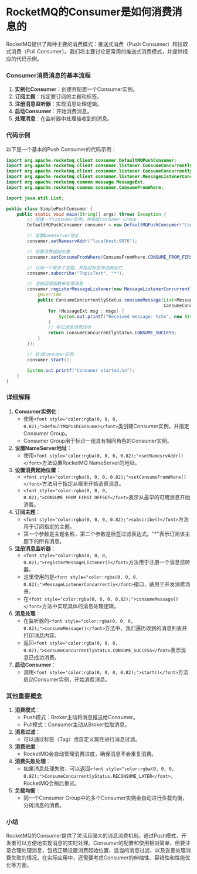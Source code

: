 # RocketMQ的Consumer是如何消费消息的

<font style="color:rgba(0, 0, 0, 0.82);">RocketMQ提供了两种主要的消费模式：推送式消费（Push Consumer）和拉取式消费（Pull Consumer）。我们将主要讨论更常用的推送式消费模式，并提供相应的代码示例。</font>

### <font style="color:rgba(0, 0, 0, 0.82);">Consumer消费消息的基本流程</font>
1. **<font style="color:rgba(0, 0, 0, 0.82);">实例化Consumer</font>**<font style="color:rgba(0, 0, 0, 0.82);">：创建并配置一个Consumer实例。</font>
2. **<font style="color:rgba(0, 0, 0, 0.82);">订阅主题</font>**<font style="color:rgba(0, 0, 0, 0.82);">：指定要订阅的主题和标签。</font>
3. **<font style="color:rgba(0, 0, 0, 0.82);">注册消息监听器</font>**<font style="color:rgba(0, 0, 0, 0.82);">：实现消息处理逻辑。</font>
4. **<font style="color:rgba(0, 0, 0, 0.82);">启动Consumer</font>**<font style="color:rgba(0, 0, 0, 0.82);">：开始消费消息。</font>
5. **<font style="color:rgba(0, 0, 0, 0.82);">处理消息</font>**<font style="color:rgba(0, 0, 0, 0.82);">：在监听器中处理接收到的消息。</font>

### <font style="color:rgba(0, 0, 0, 0.82);">代码示例</font>
<font style="color:rgba(0, 0, 0, 0.82);">以下是一个基本的Push Consumer的代码示例：</font>

```java
import org.apache.rocketmq.client.consumer.DefaultMQPushConsumer;  
import org.apache.rocketmq.client.consumer.listener.ConsumeConcurrentlyContext;  
import org.apache.rocketmq.client.consumer.listener.ConsumeConcurrentlyStatus;  
import org.apache.rocketmq.client.consumer.listener.MessageListenerConcurrently;  
import org.apache.rocketmq.common.message.MessageExt;  
import org.apache.rocketmq.common.consumer.ConsumeFromWhere;  

import java.util.List;  

public class SimplePushConsumer {  
    public static void main(String[] args) throws Exception {  
        // 创建一个Consumer实例，并指定Consumer Group  
        DefaultMQPushConsumer consumer = new DefaultMQPushConsumer("ConsumerGroupName");  

        // 设置NameServer地址  
        consumer.setNamesrvAddr("localhost:9876");  

        // 设置消费起始位置  
        consumer.setConsumeFromWhere(ConsumeFromWhere.CONSUME_FROM_FIRST_OFFSET);  

        // 订阅一个或多个主题，并指定标签筛选表达式  
        consumer.subscribe("TopicTest", "*");  

        // 注册回调函数来处理消息  
        consumer.registerMessageListener(new MessageListenerConcurrently() {  
            @Override  
            public ConsumeConcurrentlyStatus consumeMessage(List<MessageExt> msgs,  
                                                            ConsumeConcurrentlyContext context) {  
                for (MessageExt msg : msgs) {  
                    System.out.printf("Received message: %s%n", new String(msg.getBody()));  
                }  
                // 标记消息消费成功  
                return ConsumeConcurrentlyStatus.CONSUME_SUCCESS;  
            }  
        });  

        // 启动Consumer实例  
        consumer.start();  

        System.out.printf("Consumer started.%n");  
    }  
}
```

### <font style="color:rgba(0, 0, 0, 0.82);">详细解释</font>
1. **<font style="color:rgba(0, 0, 0, 0.82);">Consumer实例化</font>**<font style="color:rgba(0, 0, 0, 0.82);">：</font>
    - <font style="color:rgba(0, 0, 0, 0.82);">使用</font>`<font style="color:rgba(0, 0, 0, 0.82);">DefaultMQPushConsumer</font>`<font style="color:rgba(0, 0, 0, 0.82);">类创建Consumer实例，并指定Consumer Group。</font>
    - <font style="color:rgba(0, 0, 0, 0.82);">Consumer Group用于标识一组具有相同角色的Consumer实例。</font>
2. **<font style="color:rgba(0, 0, 0, 0.82);">设置NameServer地址</font>**<font style="color:rgba(0, 0, 0, 0.82);">：</font>
    - <font style="color:rgba(0, 0, 0, 0.82);">使用</font>`<font style="color:rgba(0, 0, 0, 0.82);">setNamesrvAddr()</font>`<font style="color:rgba(0, 0, 0, 0.82);">方法设置RocketMQ NameServer的地址。</font>
3. **<font style="color:rgba(0, 0, 0, 0.82);">设置消费起始位置</font>**<font style="color:rgba(0, 0, 0, 0.82);">：</font>
    - `<font style="color:rgba(0, 0, 0, 0.82);">setConsumeFromWhere()</font>`<font style="color:rgba(0, 0, 0, 0.82);">方法用于指定从哪里开始消费消息。</font>
    - `<font style="color:rgba(0, 0, 0, 0.82);">CONSUME_FROM_FIRST_OFFSET</font>`<font style="color:rgba(0, 0, 0, 0.82);">表示从最早的可用消息开始消费。</font>
4. **<font style="color:rgba(0, 0, 0, 0.82);">订阅主题</font>**<font style="color:rgba(0, 0, 0, 0.82);">：</font>
    - `<font style="color:rgba(0, 0, 0, 0.82);">subscribe()</font>`<font style="color:rgba(0, 0, 0, 0.82);">方法用于订阅指定的主题。</font>
    - <font style="color:rgba(0, 0, 0, 0.82);">第一个参数是主题名称，第二个参数是标签过滤表达式。"*"表示订阅该主题下的所有消息。</font>
5. **<font style="color:rgba(0, 0, 0, 0.82);">注册消息监听器</font>**<font style="color:rgba(0, 0, 0, 0.82);">：</font>
    - `<font style="color:rgba(0, 0, 0, 0.82);">registerMessageListener()</font>`<font style="color:rgba(0, 0, 0, 0.82);">方法用于注册一个消息监听器。</font>
    - <font style="color:rgba(0, 0, 0, 0.82);">这里使用的是</font>`<font style="color:rgba(0, 0, 0, 0.82);">MessageListenerConcurrently</font>`<font style="color:rgba(0, 0, 0, 0.82);">接口，适用于并发消费场景。</font>
    - <font style="color:rgba(0, 0, 0, 0.82);">在</font>`<font style="color:rgba(0, 0, 0, 0.82);">consumeMessage()</font>`<font style="color:rgba(0, 0, 0, 0.82);">方法中实现具体的消息处理逻辑。</font>
6. **<font style="color:rgba(0, 0, 0, 0.82);">消息处理</font>**<font style="color:rgba(0, 0, 0, 0.82);">：</font>
    - <font style="color:rgba(0, 0, 0, 0.82);">在监听器的</font>`<font style="color:rgba(0, 0, 0, 0.82);">consumeMessage()</font>`<font style="color:rgba(0, 0, 0, 0.82);">方法中，我们遍历收到的消息列表并打印消息内容。</font>
    - <font style="color:rgba(0, 0, 0, 0.82);">返回</font>`<font style="color:rgba(0, 0, 0, 0.82);">ConsumeConcurrentlyStatus.CONSUME_SUCCESS</font>`<font style="color:rgba(0, 0, 0, 0.82);">表示消息已成功消费。</font>
7. **<font style="color:rgba(0, 0, 0, 0.82);">启动Consumer</font>**<font style="color:rgba(0, 0, 0, 0.82);">：</font>
    - <font style="color:rgba(0, 0, 0, 0.82);">调用</font>`<font style="color:rgba(0, 0, 0, 0.82);">start()</font>`<font style="color:rgba(0, 0, 0, 0.82);">方法启动Consumer实例，开始消费消息。</font>

### <font style="color:rgba(0, 0, 0, 0.82);">其他重要概念</font>
1. **<font style="color:rgba(0, 0, 0, 0.82);">消费模式</font>**<font style="color:rgba(0, 0, 0, 0.82);">：</font>
    - <font style="color:rgba(0, 0, 0, 0.82);">Push模式：Broker主动将消息推送给Consumer。</font>
    - <font style="color:rgba(0, 0, 0, 0.82);">Pull模式：Consumer主动从Broker拉取消息。</font>
2. **<font style="color:rgba(0, 0, 0, 0.82);">消息过滤</font>**<font style="color:rgba(0, 0, 0, 0.82);">：</font>
    - <font style="color:rgba(0, 0, 0, 0.82);">可以通过标签（Tag）或自定义属性进行消息过滤。</font>
3. **<font style="color:rgba(0, 0, 0, 0.82);">消费进度</font>**<font style="color:rgba(0, 0, 0, 0.82);">：</font>
    - <font style="color:rgba(0, 0, 0, 0.82);">RocketMQ会自动管理消费进度，确保消息不会重复消费。</font>
4. **<font style="color:rgba(0, 0, 0, 0.82);">消费失败处理</font>**<font style="color:rgba(0, 0, 0, 0.82);">：</font>
    - <font style="color:rgba(0, 0, 0, 0.82);">如果消息处理失败，可以返回</font>`<font style="color:rgba(0, 0, 0, 0.82);">ConsumeConcurrentlyStatus.RECONSUME_LATER</font>`<font style="color:rgba(0, 0, 0, 0.82);">，RocketMQ会稍后重试。</font>
5. **<font style="color:rgba(0, 0, 0, 0.82);">负载均衡</font>**<font style="color:rgba(0, 0, 0, 0.82);">：</font>
    - <font style="color:rgba(0, 0, 0, 0.82);">同一个Consumer Group中的多个Consumer实例会自动进行负载均衡，分摊消息的消费。</font>

### <font style="color:rgba(0, 0, 0, 0.82);">小结</font>
<font style="color:rgba(0, 0, 0, 0.82);">RocketMQ的Consumer提供了灵活且强大的消息消费机制。通过Push模式，开发者可以方便地实现消息的实时处理。Consumer的配置和使用相对简单，但要注意合理处理消息，包括正确设置消费起始位置、适当的消息过滤、以及妥善处理消费失败的情况。在实际应用中，还需要考虑Consumer的伸缩性、容错性和性能优化等方面。</font>


